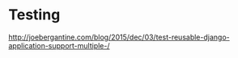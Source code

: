 # Testing

http://joebergantine.com/blog/2015/dec/03/test-reusable-django-application-support-multiple-/